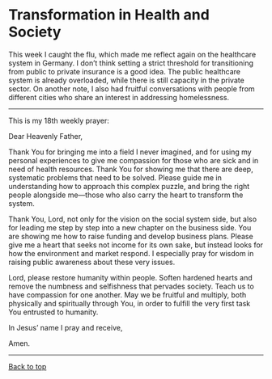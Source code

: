 # Transformation in Health and Society

This week I caught the flu, which made me reflect again on the healthcare system in Germany. I don’t think setting a strict threshold for transitioning from public to private insurance is a good idea. The public healthcare system is already overloaded, while there is still capacity in the private sector. On another note, I also had fruitful conversations with people from different cities who share an interest in addressing homelessness.

---

This is my 18th weekly prayer:


Dear Heavenly Father,


Thank You for bringing me into a field I never imagined, and for using my personal experiences to give me compassion for those who are sick and in need of health resources. Thank You for showing me that there are deep, systematic problems that need to be solved. Please guide me in understanding how to approach this complex puzzle, and bring the right people alongside me—those who also carry the heart to transform the system.

Thank You, Lord, not only for the vision on the social system side, but also for leading me step by step into a new chapter on the business side. You are showing me how to raise funding and develop business plans. Please give me a heart that seeks not income for its own sake, but instead looks for how the environment and market respond. I especially pray for wisdom in raising public awareness about these very issues.

Lord, please restore humanity within people. Soften hardened hearts and remove the numbness and selfishness that pervades society. Teach us to have compassion for one another. May we be fruitful and multiply, both physically and spiritually through You, in order to fulfill the very first task You entrusted to humanity.

In Jesus’ name I pray and receive,

Amen.

---

[Back to top](#)